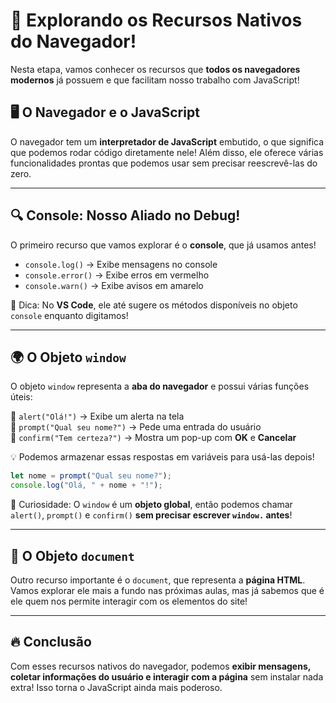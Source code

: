 # 🚀 Explorando os Recursos Nativos do Navegador!  

Nesta etapa, vamos conhecer os recursos que **todos os navegadores modernos** já possuem e que facilitam nosso trabalho com JavaScript!  

## 🖥️ O Navegador e o JavaScript  
O navegador tem um **interpretador de JavaScript** embutido, o que significa que podemos rodar código diretamente nele! Além disso, ele oferece várias funcionalidades prontas que podemos usar sem precisar reescrevê-las do zero.  

---

## 🔍 Console: Nosso Aliado no Debug!  
O primeiro recurso que vamos explorar é o **console**, que já usamos antes!  

- `console.log()` → Exibe mensagens no console  
- `console.error()` → Exibe erros em vermelho  
- `console.warn()` → Exibe avisos em amarelo  

📌 Dica: No **VS Code**, ele até sugere os métodos disponíveis no objeto `console` enquanto digitamos!  

---

## 🌍 O Objeto `window`  
O objeto `window` representa a **aba do navegador** e possui várias funções úteis:  

🔹 `alert("Olá!")` → Exibe um alerta na tela  
🔹 `prompt("Qual seu nome?")` → Pede uma entrada do usuário  
🔹 `confirm("Tem certeza?")` → Mostra um pop-up com **OK** e **Cancelar**  

💡 Podemos armazenar essas respostas em variáveis para usá-las depois!  

```js
let nome = prompt("Qual seu nome?");
console.log("Olá, " + nome + "!");
```

📌 Curiosidade: O `window` é um **objeto global**, então podemos chamar `alert()`, `prompt()` e `confirm()` **sem precisar escrever `window.` antes**!  

---

## 📄 O Objeto `document`  
Outro recurso importante é o `document`, que representa a **página HTML**. Vamos explorar ele mais a fundo nas próximas aulas, mas já sabemos que é ele quem nos permite interagir com os elementos do site!  

---

## 🔥 Conclusão  
Com esses recursos nativos do navegador, podemos **exibir mensagens, coletar informações do usuário e interagir com a página** sem instalar nada extra! Isso torna o JavaScript ainda mais poderoso.  
